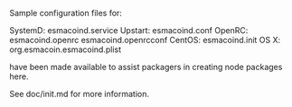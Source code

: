 Sample configuration files for:

SystemD: esmacoind.service
Upstart: esmacoind.conf
OpenRC:  esmacoind.openrc
         esmacoind.openrcconf
CentOS:  esmacoind.init
OS X:    org.esmacoin.esmacoind.plist

have been made available to assist packagers in creating node packages here.

See doc/init.md for more information.
